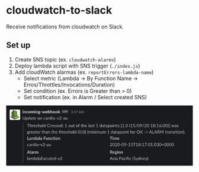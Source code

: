 # cloudwatch-to-slack

Receive notifications from cloudwatch on Slack.

## Set up

1. Create SNS topic (ex. `cloudwatch-alarms`)
2. Deploy lambda script with SNS trigger (`./index.js`)
3. Add cloudWatch alarmas (ex. `reportErrors-lambda-name`)
   - Select metric (Lambda -> By Function Name -> Erros/Throttles/Invocations/Duration)
   - Set condition (ex. Errors is Greater than > 0)
   - Set notification (ex. in Alarm / Select created SNS)

![Demo image](./demo.png)
